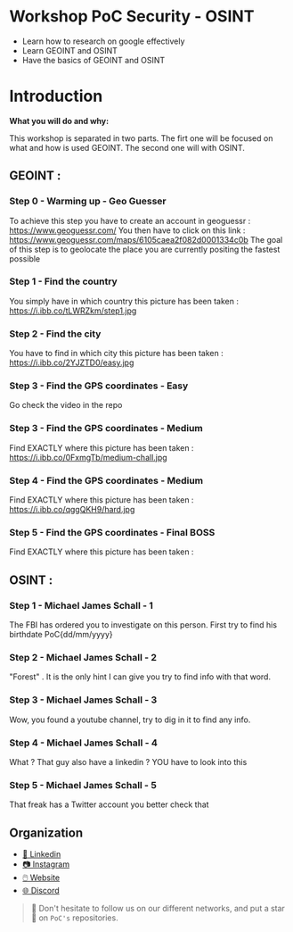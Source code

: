 # Workshop PoC Security - OSINT

- Learn how to research on google effectively
- Learn GEOINT and OSINT
- Have the basics of GEOINT and OSINT



# Introduction

**What you will do and why:**

This workshop is separated in two parts. The firt one will be focused on what and how is used GEOINT. The second one will with OSINT.


## GEOINT :

### Step 0 - Warming up - Geo Guesser

To achieve this step you have to create an account in geoguessr : https://www.geoguessr.com/ 
You then have to click on this link : https://www.geoguessr.com/maps/6105caea2f082d0001334c0b
The goal of this step is to geolocate the place you are currently positing the fastest possible

### Step 1 - Find the country

You simply have in which country this picture has been taken : https://i.ibb.co/tLWRZkm/step1.jpg

### Step 2 - Find the city

You have to find in which city this picture has been taken : https://i.ibb.co/2YJZTD0/easy.jpg

### Step 3 - Find the GPS coordinates - Easy

Go check the video in the repo

### Step 3 - Find the GPS coordinates - Medium

Find EXACTLY where this picture has been taken : https://i.ibb.co/0FxmgTb/medium-chall.jpg

### Step 4 - Find the GPS coordinates - Medium

Find EXACTLY where this picture has been taken : https://i.ibb.co/qggQKH9/hard.jpg

### Step 5 - Find the GPS coordinates - Final BOSS

Find EXACTLY where this picture has been taken : 



## OSINT :

### Step 1 - Michael James Schall - 1

The FBI has ordered you to investigate on this person. First try to find his birthdate PoC{dd/mm/yyyy}

### Step 2 - Michael James Schall - 2

"Forest" . It is the only hint I can give you try to find info with that word.

### Step 3 - Michael James Schall - 3

Wow, you found a youtube channel, try to dig in it to find any info.

### Step 4 - Michael James Schall - 4

What ? That guy also have a linkedin ? YOU have to look into this 

### Step 5 - Michael James Schall - 5

That freak has a Twitter account you better check that

## Organization

- [📒 Linkedin](https://www.linkedin.com/company/pocinnovation/mycompany/)
- [📷 Instagram](https://www.instagram.com/pocinnovation/)
- [🖱️ Website](https://www.poc-innovation.fr/)
- [🌐 Discord](https://discord.gg/Yqq2ADGDS7)

> :rocket: Don't hesitate to follow us on our different networks, and put a star 🌟 on `PoC's` repositories.
